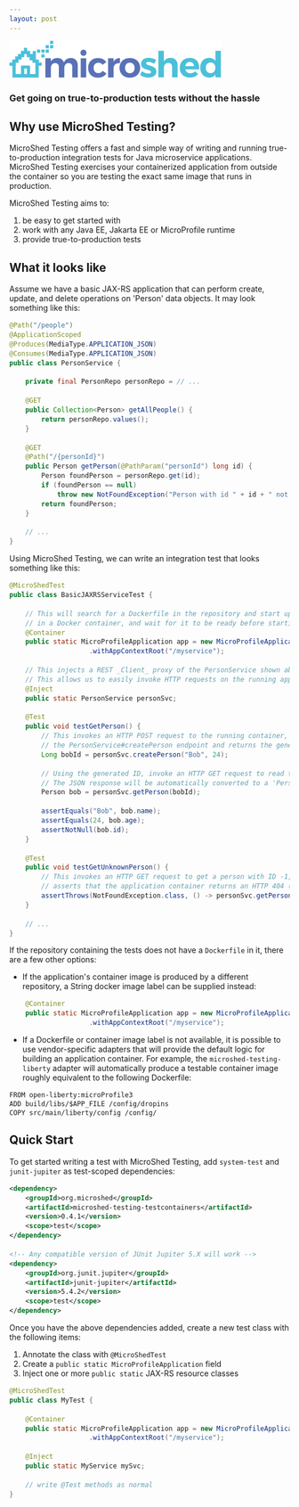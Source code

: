 ```yaml
---
layout: post
---
```


![alt text](images/microshed-logo-type.png "MicroShed Testing")

### Get going on true-to-production tests without the hassle

## Why use MicroShed Testing?

MicroShed Testing offers a fast and simple way of writing and running true-to-production integration
tests for Java microservice applications. MicroShed Testing exercises your containerized application
from outside the container so you are testing the exact same image that runs in production.

MicroShed Testing aims to:
1. be easy to get started with
1. work with any Java EE, Jakarta EE or MicroProfile runtime
1. provide true-to-production tests

## What it looks like

Assume we have a basic JAX-RS application that can perform create, update, and delete
operations on 'Person' data objects. It may look something like this:

```java
@Path("/people")
@ApplicationScoped
@Produces(MediaType.APPLICATION_JSON)
@Consumes(MediaType.APPLICATION_JSON)
public class PersonService {

    private final PersonRepo personRepo = // ...

    @GET
    public Collection<Person> getAllPeople() {
        return personRepo.values();
    }

    @GET
    @Path("/{personId}")
    public Person getPerson(@PathParam("personId") long id) {
        Person foundPerson = personRepo.get(id);
        if (foundPerson == null)
            throw new NotFoundException("Person with id " + id + " not found.");
        return foundPerson;
    }
    
    // ...
}
```

Using MicroShed Testing, we can write an integration test that looks something like this:

```java
@MicroShedTest
public class BasicJAXRSServiceTest {

    // This will search for a Dockerfile in the repository and start up the application
    // in a Docker container, and wait for it to be ready before starting the tests.
    @Container
    public static MicroProfileApplication app = new MicroProfileApplication()
                    .withAppContextRoot("/myservice");

    // This injects a REST _Client_ proxy of the PersonService shown above
    // This allows us to easily invoke HTTP requests on the running application container
    @Inject
    public static PersonService personSvc;

    @Test
    public void testGetPerson() {
        // This invokes an HTTP POST request to the running container, which triggers
        // the PersonService#createPerson endpoint and returns the generated ID
        Long bobId = personSvc.createPerson("Bob", 24);
        
        // Using the generated ID, invoke an HTTP GET request to read the record we just created
        // The JSON response will be automatically converted to a 'Person' object using JSON-B 
        Person bob = personSvc.getPerson(bobId);
        
        assertEquals("Bob", bob.name);
        assertEquals(24, bob.age);
        assertNotNull(bob.id);
    }
    
    @Test
    public void testGetUnknownPerson() {
        // This invokes an HTTP GET request to get a person with ID -1, which does not exist
        // asserts that the application container returns an HTTP 404 (not found) exception
        assertThrows(NotFoundException.class, () -> personSvc.getPerson(-1L));
    }

    // ...
}
```

If the repository containing the tests does not have a `Dockerfile` in it, there are a few other options:

* If the application's container image is produced by a different repository, a String docker image label can be 
supplied instead: 

```java
    @Container
    public static MicroProfileApplication app = new MicroProfileApplication("myservice:latest")
                    .withAppContextRoot("/myservice");
```
* If a Dockerfile or container image label is not available, it is possible to use vendor-specific adapters that will
provide the default logic for building an application container. For example, the `microshed-testing-liberty` adapter will
automatically produce a testable container image roughly equivalent to the following Dockerfile:

```
FROM open-liberty:microProfile3
ADD build/libs/$APP_FILE /config/dropins
COPY src/main/liberty/config /config/
```

## Quick Start

To get started writing a test with MicroShed Testing, add `system-test` and `junit-jupiter` as test-scoped dependencies:

```xml
<dependency>
    <groupId>org.microshed</groupId>
    <artifactId>microshed-testing-testcontainers</artifactId>
    <version>0.4.1</version>
    <scope>test</scope>
</dependency>

<!-- Any compatible version of JUnit Jupiter 5.X will work -->
<dependency>
    <groupId>org.junit.jupiter</groupId>
    <artifactId>junit-jupiter</artifactId>
    <version>5.4.2</version>
    <scope>test</scope>
</dependency>
```

Once you have the above dependencies added, create a new test class with the following items:
1. Annotate the class with `@MicroShedTest` 
1. Create a `public static MicroProfileApplication` field
1. Inject one or more `public static` JAX-RS resource classes

```java
@MicroShedTest
public class MyTest {

    @Container
    public static MicroProfileApplication app = new MicroProfileApplication()
                    .withAppContextRoot("/myservice");
                    
    @Inject
    public static MyService mySvc;
    
    // write @Test methods as normal
}
```

